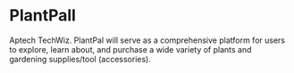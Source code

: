 # PlantPall
Aptech TechWiz. PlantPal will serve as a comprehensive platform for users to explore, learn about, and purchase a wide variety of plants and gardening supplies/tool (accessories).
